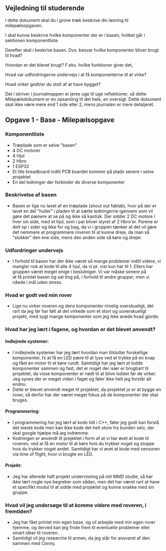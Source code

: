 ## Vejledning til studerende

I dette dokument skal du i grove træk beskrive din løsning til milepælsopgaven.

I skal kunne beskrive hvilke komponenter der er i basen, hvilket går i sektionen komponentliste.

Derefter skal i beskrive basen. Dvs. besvar hvilke komponenter bliver brugt til hvad? 

Hvordan er det blevet brugt? F.eks. hvilke funktioner giver det,

Hvad var udfordringerne undervejs i at få komponenterne til at virke?

Hvad virker godt/er du stolt af at have bygget?

Det i skriver i journalmappen er jeres uge til uge reflektioner, så dette Milepælsdokument er en opsamling til det hele, en oversigt. Dette dokument skal ikke være mere end 1 side eller 2, mens journalen er mere detaljeret.

## Opgave 1 - Base - Milepælsopgave

### Komponentliste 
  - Træplade som er selve "basen"
  - 4 DC motorer
  - 4 Hjul
  - 2 Hbro
  - 1 ESP32
  - Et lille breadboard indtil PCB boardet kommer på plads senere i selve projektet
  - En del ledninger der forbinder de diverse komponenter

### Beskrivelse af basen
  - Basen er lige nu lavet af en træplade (shout out fablab), hvor på der er lavet en del "huller" i pladen til at sætte ledningerne igennem som vil gøre det pænere at se på og ikke så kaotisk.
    Der sidder 2 DC motore i hver sin side, med et hjul, som i par bliver styret af 2 Hbro'er. Parene er delt op i sider og ikke for og bag, da vi i gruppen tænker at det vil gøre det nemmere at programmere roveren til at 
    kunne dreje, da man så "slukker" den ene side, mens den anden side så køre og drejer.

### Udfordringer undervejs
- I forhold til basen har der ikke været så mange problemer indtil videre, vi mangler nok at kode til alle 4 hjul, da vi pt. vist kun har til 1. Ellers har gruppen været meget enige i beslutniger. Vi var måske senere på   
  at få printet basen og sat ting på, i forhold til andre grupper, men vi nåede i mål uden stress.

### Hvad er godt ved min rover
  - Lige nu virker roveren og dens komponenter rimelig overskueligt, det rart da jeg før har følt at det virkede som et stort og uoverskueligt projekt, med sygt mange komponenter som jeg ikke anede hvad gjorde.

### Hvad har jeg lært i fagene, og hvordan er det blevet anvendt?
#### Indlejrede systemer:
  - I indlejrede systemer har jeg lært hvordan man tilslutter forskellige komponenter, fx at få en LED pære til at lyse ved at trykke på en knap og fået en motor til at køre rundt. Samtidigt har jeg lært at lodde 
    komponenter sammen og fast, det er noget der især er brugbart til projektet, da visse komponenter er nødt til at blive loddet før de virker. Jeg synes der er meget viden i faget og føler ikke helt jeg forstår alt 
    endnu.
  - Dette er blevet anvendt meget til projektet, da projektet jo er at bygge en rover, så derfor har der været meget fokus på de komponenter der skal bruges.
    
#### Programmering:
  - I programmering har jeg lært at kode lidt i C++, føler jeg godt kan forstå det meste kode men kan ikke kode det helt store fra bunden selv, der skal google hjælpe må jeg indrømme.
  - Kodningen er anvendt til projektet i form af at vi har øvet at kode til roveren, ved at få en motor til at køre hvis du trykker noget og stoppe hvis du trykker noget andet. Samtidigt har vi øvet at kode med sensoren 
    via time of flight, hvor vi brugte en LED.
    
#### Projekt:
  - Jeg har allerede haft projekt undervisning på mit MMD studie, så har ikke lært nogle nye begreber som sådan, men det har været rart at have et specifikt modul til at sidde med projektet og kunne snakke med sin gruppe.

### Hvad vil jeg undersøge til at komme videre med roveren, i fremtiden?
  - Jeg har fået printet min egen base, og vil arbejde med min egen rover hjemme, og derved kan jeg finde frem til eventuelle problemer eller smart ideer til roveren.
  - Samtidigt vil jeg researche til armen, da jeg står for ansvaret af den sammen med Conny.
